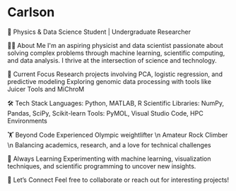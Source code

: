 # Carlson
🚀 Physics & Data Science Student | Undergraduate Researcher 

👩‍💻 About Me
I'm an aspiring physicist and data scientist passionate about solving complex problems through machine learning, scientific computing, and data analysis. I thrive at the intersection of science and technology.
  
🔬 Current Focus
  Research projects involving PCA, logistic regression, and predictive modeling
  Exploring genomic data processing with tools like Juicer Tools and MiChroM
  
🛠 Tech Stack
  Languages: Python, MATLAB, R
  Scientific Libraries: NumPy, Pandas, SciPy, Scikit-learn
  Tools: PyMOL, Visual Studio Code, HPC Environments

  🏋️ Beyond Code
  Experienced Olympic weightlifter \n
  Amateur Rock Climber \n
  Balancing academics, research, and a love for technical challenges

🌱 Always Learning
  Experimenting with machine learning, visualization techniques, and scientific programming to uncover new insights.

🔗 Let’s Connect
Feel free to collaborate or reach out for interesting projects!
